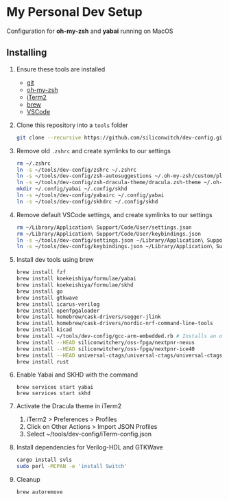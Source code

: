 # My Personal Dev Setup

Configuration for **oh-my-zsh** and **yabai** running on MacOS

## Installing

1. Ensure these tools are installed

    - [git](https://github.com/git-guides/install-git)
    - [oh-my-zsh](https://ohmyz.sh/#install)
    - [iTerm2](https://iterm2.com/downloads.html)
    - [brew](https://brew.sh)
    - [VSCode](https://code.visualstudio.com/download)

1. Clone this repository into a `tools` folder

    ```bash
    git clone --recursive https://github.com/siliconwitch/dev-config.git ~/tools/dev-config
    ```

1. Remove old `.zshrc` and create symlinks to our settings

    ```bash
    rm ~/.zshrc
    ln -s ~/tools/dev-config/zshrc ~/.zshrc
    ln -s ~/tools/dev-config/zsh-autosuggestions ~/.oh-my-zsh/custom/plugins
    ln -s ~/tools/dev-config/zsh-dracula-theme/dracula.zsh-theme ~/.oh-my-zsh/custom/themes/dracula.zsh-theme
    mkdir ~/.config/yabai ~/.config/skhd
    ln -s ~/tools/dev-config/yabairc ~/.config/yabai
    ln -s ~/tools/dev-config/skhdrc ~/.config/skhd
    ```

1. Remove default VSCode settings, and create symlinks to our settings

    ```bash
    rm ~/Library/Application\ Support/Code/User/settings.json
    rm ~/Library/Application\ Support/Code/User/keybindings.json
    ln -s ~/tools/dev-config/settings.json ~/Library/Application\ Support/Code/User
    ln -s ~/tools/dev-config/keybindings.json ~/Library/Application\ Support/Code/User
    ```

1. Install dev tools using brew

    ```bash
    brew install fzf
    brew install koekeishiya/formulae/yabai
    brew install koekeishiya/formulae/skhd
    brew install go
    brew install gtkwave
    brew install icarus-verilog
    brew install openfpgaloader
    brew install homebrew/cask-drivers/segger-jlink
    brew install homebrew/cask-drivers/nordic-nrf-command-line-tools
    brew install kicad
    brew install ~/tools/dev-config/gcc-arm-embedded.rb # Installs an older version of GCC ARM suitable for Apple silicon
    brew install --HEAD siliconwitchery/oss-fpga/nextpnr-nexus
    brew install --HEAD siliconwitchery/oss-fpga/nextpnr-ice40
    brew install --HEAD universal-ctags/universal-ctags/universal-ctags
    brew install rust
    ```
    
1. Enable Yabai and SKHD with the command

    ```brew
    brew services start yabai
    brew services start skhd
    ```

1. Activate the Dracula theme in iTerm2

    1. iTerm2 > Preferences > Profiles
    1. Click on Other Actions > Import JSON Profiles
    1. Select ~/tools/dev-config/iTerm-config.json

1. Install dependencies for Verilog-HDL and GTKWave

    ``` bash
    cargo install svls
    sudo perl -MCPAN -e 'install Switch'
    ```

1. Cleanup

    ```bash
    brew autoremove
    ```